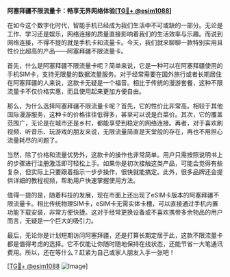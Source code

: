 **阿塞拜疆不限流量卡：畅享无界网络体验[[TG💪+ @esim1088](https://t.me/s/esim1088)]**

在如今这个数字化时代，智能手机已经成为我们生活中不可或缺的一部分。无论是工作、学习还是娱乐，网络连接的质量直接影响着我们的生活效率与乐趣。而说到网络连接，不得不提的就是手机卡和流量卡。今天，我们就来聊聊一款特别实用且性价比超高的产品——阿塞拜疆不限流量卡。

首先，什么是阿塞拜疆不限流量卡呢？简单来说，它是一种可以在阿塞拜疆使用的手机SIM卡，支持无限量的数据流量服务。对于经常需要在国外旅行或者长期居住在阿塞拜疆的人来说，这款卡无疑是一个福音。相比于传统的漫游套餐，这种不限流量卡不仅价格实惠，而且使用起来更加方便自由。

那么，为什么选择阿塞拜疆不限流量卡呢？首先，它的性价比非常高。相较于其他国际漫游服务，这种卡的价格往往低得多，甚至可以说是白菜价。其次，它的覆盖范围广，无论是在城市还是乡村，都能享受到稳定的网络连接。再者，对于喜欢刷视频、听音乐、玩游戏的朋友来说，无限流量简直是天堂般的存在，再也不用担心流量耗尽的问题了。

当然，除了价格和流量优势外，这款卡的操作也非常简单。用户只需按照说明书上的步骤进行注册激活即可轻松上手。如果你是初次接触这类产品，可能会觉得有些复杂，但实际上只要跟着指示一步步操作，很快就能搞定。此外，很多品牌还会提供详细的教程视频，帮助用户快速掌握使用方法。

值得一提的是，随着科技的发展，现在市面上还出现了eSIM卡版本的阿塞拜疆不限流量卡。相比传统物理SIM卡，eSIM卡无需实体卡槽，可以直接通过手机内置功能下载安装，非常方便快捷。这对于经常更换设备或不喜欢携带多余物品的用户而言，无疑是一个巨大的吸引力。

最后，无论你是计划短期访问阿塞拜疆，还是打算长期定居于此，这款不限流量卡都是值得考虑的选择。它不仅能让你随时随地保持在线状态，还能节省一大笔通讯费用。所以，还在等什么？赶紧为自己或家人朋友入手一张吧！

[[TG💪+ @esim1088](https://t.me/s/esim1088) ![Image](https://i.postimg.cc/4NQfJmqS/Snipaste-2025-05-13-00-14-12.png)]